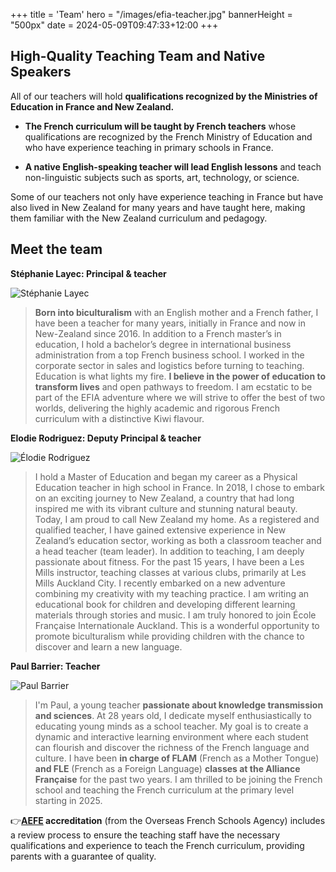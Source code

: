 +++
title = 'Team'
hero = "/images/efia-teacher.jpg"
bannerHeight = "500px"
date = 2024-05-09T09:47:33+12:00
+++

## High-Quality Teaching Team and Native Speakers

All of our teachers will hold **qualifications recognized by the Ministries of Education in France and New Zealand.**

- **The French curriculum will be taught by French teachers** whose qualifications are recognized by the French Ministry of Education and who have experience teaching in primary schools in France.

- **A native English-speaking teacher will lead English lessons** and teach non-linguistic subjects such as sports, art, technology, or science.

Some of our teachers not only have experience teaching in France but have also lived in New Zealand for many years and have taught here, making them familiar with the New Zealand curriculum and pedagogy.

## Meet the team

**Stéphanie Layec: Principal & teacher**

![Stéphanie Layec](/images/Stephanie-Layec.jpg "Stéphanie Layec")

> **Born into biculturalism** with an English mother and a French father, I have been a teacher for many years, initially in France and now in New-Zealand since 2016.
> In addition to a French master’s in education, I hold a bachelor’s degree in international business administration from a top French business school. I worked in the corporate sector in sales and logistics before turning to teaching.
> Education is what lights my fire. **I believe in the power of education to transform lives** and open pathways to freedom. I am ecstatic to be part of the EFIA adventure where we will strive to offer the best of two worlds, delivering the highly academic and rigorous French curriculum with a distinctive Kiwi flavour.

**Elodie Rodriguez: Deputy Principal & teacher**

![Élodie Rodriguez](/images/Elodie-Rodriguez.jpg "Élodie Rodriguez")

> I hold a Master of Education and began my career as a Physical Education teacher in high school in France. In 2018, I chose to embark on an exciting journey to New Zealand, a country that had long inspired me with its vibrant culture and stunning natural beauty. Today, I am proud to call New Zealand my home.
> As a registered and qualified teacher, I have gained extensive experience in New Zealand’s education sector, working as both a classroom teacher and a head teacher (team leader). In addition to teaching, I am deeply passionate about fitness. 
> For the past 15 years, I have been a Les Mills instructor, teaching classes at various clubs, primarily at Les Mills Auckland City. I recently embarked on a new adventure combining my creativity with my teaching practice. I am writing an educational book for children and developing different learning materials through stories and music.
> I am truly honored to join École Française Internationale Auckland. This is a wonderful opportunity to promote biculturalism while providing children with the chance to discover and learn a new language.

**Paul Barrier: Teacher**

![Paul Barrier](/images/Paul-Barrier.jpg "Paul Barrier")

> I'm Paul, a young teacher **passionate about knowledge transmission and sciences**.
> At 28 years old, I dedicate myself enthusiastically to educating young minds as a school teacher. My goal is to create a dynamic and interactive learning environment where each student can flourish and discover the richness of the French language and culture.
> I have been **in charge of FLAM** (French as a Mother Tongue) **and FLE** (French as a Foreign Language) **classes at the Alliance Française** for the past two years. I am thrilled to be joining the French school and teaching the French curriculum at the primary level starting in 2025.

👉**[AEFE](/curriculum/aefe) accreditation** (from the Overseas French Schools Agency) includes a review process to ensure the teaching staff have the necessary qualifications and experience to teach the French curriculum, providing parents with a guarantee of quality.
